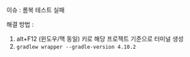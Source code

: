 이슈 : 롬복 테스트 실패

해결 방법 :

1. alt+F12 (윈도우/맥 동일) 키로 해당 프로젝트 기준으로 터미널 생성
2. `gradlew wrapper --gradle-version 4.10.2`